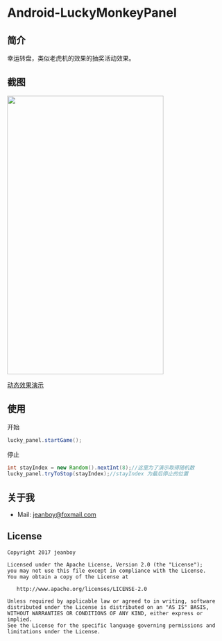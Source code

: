 # Android-LuckyMonkeyPanel

## 简介 ##
幸运转盘，类似老虎机的效果的抽奖活动效果。

## 截图 ##

<img src="https://github.com/jeanboydev/Android-LuckyMonkeyPanel/blob/master/resources/Screenshot_20170426-113157.jpg" width="360px" height="640px" />


[动态效果演示](https://github.com/jeanboydev/Android-LuckyMonkeyPanel/blob/master/resources/device-2017-04-26-112438.mp4)


## 使用 ##

开始
```Java
lucky_panel.startGame();
```

停止
```Java
int stayIndex = new Random().nextInt(8);//这里为了演示取得随机数
lucky_panel.tryToStop(stayIndex);//stayIndex 为最后停止的位置
```

## 关于我

* Mail: jeanboy@foxmail.com

## License

    Copyright 2017 jeanboy

    Licensed under the Apache License, Version 2.0 (the "License");
    you may not use this file except in compliance with the License.
    You may obtain a copy of the License at

       http://www.apache.org/licenses/LICENSE-2.0

    Unless required by applicable law or agreed to in writing, software
    distributed under the License is distributed on an "AS IS" BASIS,
    WITHOUT WARRANTIES OR CONDITIONS OF ANY KIND, either express or implied.
    See the License for the specific language governing permissions and
    limitations under the License.